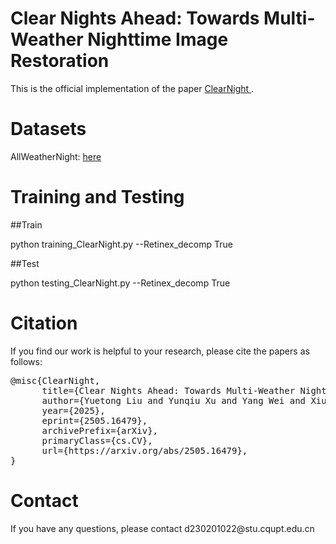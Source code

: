 <h1>Clear Nights Ahead: Towards Multi-Weather Nighttime Image Restoration</h1>
This is the official implementation of the paper <a href="https://arxiv.org/abs/2505.16479"> ClearNight </a>.


<h1>Datasets</h1>

AllWeatherNight: <a href="https://huggingface.co/datasets/YuetongLiu/AllWeatherNight">here</a>

<h1>Training and Testing</h1>

##Train

python training_ClearNight.py --Retinex_decomp True

##Test

python testing_ClearNight.py --Retinex_decomp True

<h1>Citation</h1>

If you find our work is helpful to your research, please cite the papers as follows:
<div>
<pre>
@misc{ClearNight,
      title={Clear Nights Ahead: Towards Multi-Weather Nighttime Image Restoration}, 
      author={Yuetong Liu and Yunqiu Xu and Yang Wei and Xiuli Bi and Bin Xiao},
      year={2025},
      eprint={2505.16479},
      archivePrefix={arXiv},
      primaryClass={cs.CV},
      url={https://arxiv.org/abs/2505.16479}, 
}
</pre>
</div>
<h1>Contact</h1>
If you have any questions, please contact d230201022@stu.cqupt.edu.cn
